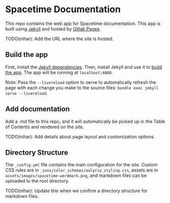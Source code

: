 # Spacetime Documentation

This repo contains the web app for Spacetime documentation. This app is built using [Jekyll](https://jekyllrb.com/) and hosted by [Gitlab Pages](https://docs.gitlab.com/ee/user/project/pages/). 

TODO(nihar): Add the URL where the site is hosted.

## Build the app

First, install the [Jekyll dependencies](https://jekyllrb.com/docs/installation/). Then, install Jekyll and use it to [build the app](https://jekyllrb.com/docs/). The app will be running at ```localhost:4000```. 

Note: Pass the ```--livereload``` option to serve to automatically refresh the page with each change you make to the source files: ```bundle exec jekyll serve --livereload```.

## Add documentation

Add a .md file to this repo, and it will automatically be picked up in the Table of Contents and rendered on the site.

TODO(nihar): Add details about page layout and customization options.

## Directory Structure

The ```_config.yml``` file contains the main configuration for the site. Custom CSS rules are in ```_sass/color_schemas/aalyria_styling.css```, assets are in ```assets/images/spacetime-wordmark.png```, and markdown files can be uploaded to the root directory. 

TODO(nihar): Update this when we confirm a directory structure for markdown files.